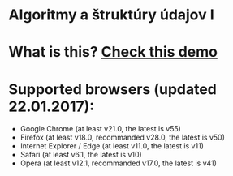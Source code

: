 # Algoritmy a štruktúry údajov I

# What is this? <a href="https://m16peter.github.io/alsu/">Check this demo</a>

# Supported browsers (updated 22.01.2017):
- Google Chrome (at least v21.0,  the latest is v55)
- Firefox (at least v18.0, recommanded v28.0, the latest is v50)
- Internet Explorer / Edge (at least v11.0, the latest is v11)
- Safari (at least v6.1, the latest is v10)
- Opera (at least v12.1, recommanded v17.0, the latest is v41)
